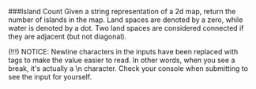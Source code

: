 ###Island Count
Given a string representation of a 2d map, return the number of islands in the map. Land spaces are denoted by a zero, while water is denoted by a dot. Two land spaces are considered connected if they are adjacent (but not diagonal).

(!!!) NOTICE: Newline characters in the inputs have been replaced with <br /> tags to make the value easier to read. In other words, when you see a break, it's actually a
\n
character. Check your console when submitting to see the input for yourself.
